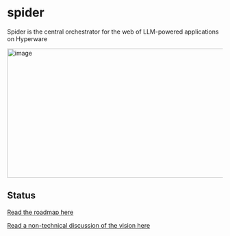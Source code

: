 # spider

Spider is the central orchestrator for the web of LLM-powered applications on Hyperware

<img width="753" height="301" alt="image" src="https://github.com/user-attachments/assets/45c757bd-e4c8-417d-a195-312c4e50fdbb" />

## Status

[Read the roadmap here](https://gist.github.com/nick1udwig/117f9fc5bfd134f987183dd7c67343b4)

[Read a non-technical discussion of the vision here](https://gist.github.com/nick1udwig/147827a2d7d4f432ed186f6b2085a939)
